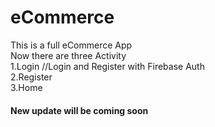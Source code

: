 # eCommerce
This is a full eCommerce App <br>
Now there are three Activity<br>
1.Login //Login and Register with Firebase Auth<br>
2.Register<br>
3.Home<br>

#### New update will be coming soon

